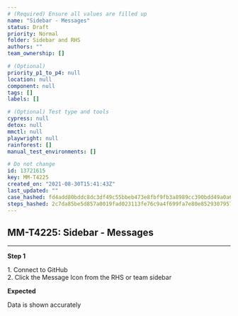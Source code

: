 ```yaml
---
# (Required) Ensure all values are filled up
name: "Sidebar - Messages"
status: Draft
priority: Normal
folder: Sidebar and RHS
authors: ""
team_ownership: []

# (Optional)
priority_p1_to_p4: null
location: null
component: null
tags: []
labels: []

# (Optional) Test type and tools
cypress: null
detox: null
mmctl: null
playwright: null
rainforest: []
manual_test_environments: []

# Do not change
id: 13721615
key: MM-T4225
created_on: "2021-08-30T15:41:43Z"
last_updated: ""
case_hashed: fd4add80bddc8dc3df49c55bbeb473e8fbf9fb3a8989cc390bdd49a0a614f740d97cbbdf958bf3ae6532c5362641ccd2
steps_hashed: 2c7da85be5d857a0019fad023113fe76c9a4f699fa7e80e852930795720b8bbc8e548867782593efc88b165c8e484799
---
```


<!-- (Auto-generated) Based on frontmatter's "key" and "name" -->

## MM-T4225: Sidebar - Messages

---

**Step 1**

1\. Connect to GitHub\
2\. Click the Message Icon from the RHS or team sidebar

**Expected**

Data is shown accurately
